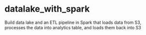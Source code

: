 # datalake_with_spark
Build data lake and an ETL pipeline in Spark that loads data from S3, processes the data into analytics table, and loads them back into S3
